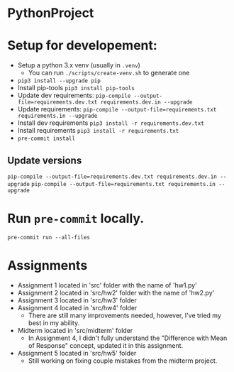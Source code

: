 # PythonProject

# Setup for developement:

- Setup a python 3.x venv (usually in `.venv`)
  - You can run `./scripts/create-venv.sh` to generate one
- `pip3 install --upgrade pip`
- Install pip-tools `pip3 install pip-tools`
- Update dev requirements: `pip-compile --output-file=requirements.dev.txt requirements.dev.in --upgrade`
- Update requirements: `pip-compile --output-file=requirements.txt requirements.in --upgrade`
- Install dev requirements `pip3 install -r requirements.dev.txt`
- Install requirements `pip3 install -r requirements.txt`
- `pre-commit install`

## Update versions

`pip-compile --output-file=requirements.dev.txt requirements.dev.in --upgrade`
`pip-compile --output-file=requirements.txt requirements.in --upgrade`

# Run `pre-commit` locally.

`pre-commit run --all-files`

# Assignments

- Assignment 1 located in 'src' folder with the name of 'hw1.py'
- Assignment 2 located in 'src/hw2' folder with the name of 'hw2.py'
- Assignment 3 located in 'src/hw3' folder
- Assignment 4 located in 'src/hw4' folder
  - There are still many improvements needed, however, I've tried my best in my ability.
- Midterm located in 'src/midterm' folder
  - In Assignment 4, I didn't fully understand the "Difference with Mean of Response" concept, updated it in this assignment.
- Assignment 5 located in 'src/hw5' folder
  - Still working on fixing couple mistakes from the midterm project.
